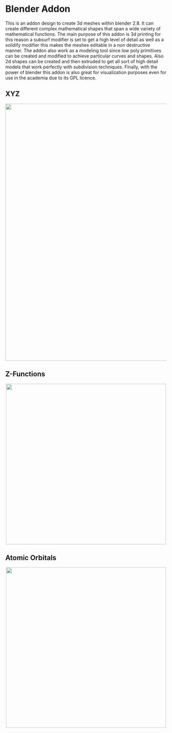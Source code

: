 # Blender Addon

This is an addon design to create 3d meshes within blender 2.8. It can create different complex mathematical shapes that span a wide variety of mathematical functions. The main purpose of this addon is 3d printing for this reason a subsurf modifier is set to get a high level of detail as well as a solidify modifier this makes the meshes editable in a non destructive manner. The addon also work as a modeling tool since low poly primitives can be created and modified to achieve particular curves and shapes. Also 2d shapes can be created and then extruded to get all sort of high detail models that work perfectly with subdivision techniques. Finally, with the power of blender this addon is also great for visualization purposes even for use in the academia due to its GPL licence. 

## XYZ

<p align="center">
  <img width="800" src="./matplotlib/Images/xkcd.png">
</p>


## Z-Functions

<p align="center">
  <img width="500" src="./pymol/media/example3.png">
</p>

## Atomic Orbitals

<p align="center">
  <img width="500" src="./pymol/media/torus.png">
</p>

